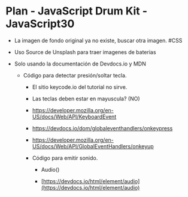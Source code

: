 # Plan - JavaScript Drum Kit - JavaScript30

- La imagen de fondo original ya no existe, buscar otra imagen. #CSS

- Uso Source de Unsplash para traer imagenes de baterias

- Solo usando la documentación de Devdocs.io y MDN
  - Código para detectar presión/soltar tecla.

    - El sitio keycode.io del tutorial no sirve.

    - Las teclas deben estar en mayuscula? (NO)

    - https://developer.mozilla.org/en-US/docs/Web/API/KeyboardEvent

    - https://devdocs.io/dom/globaleventhandlers/onkeypress

    - https://developer.mozilla.org/en-US/docs/Web/API/GlobalEventHandlers/onkeyup

    - Código para emitir sonido.

      - Audio()

      - [https://devdocs.io/html/element/audio](https://devdocs.io/html/element/audio)